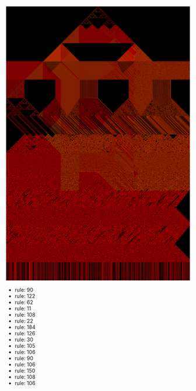 ![photo](./output.png) 
 * rule: 90
* rule: 122
* rule: 62
* rule: 11
* rule: 108
* rule: 22
* rule: 184
* rule: 126
* rule: 30
* rule: 105
* rule: 106
* rule: 90
* rule: 106
* rule: 150
* rule: 108
* rule: 106
